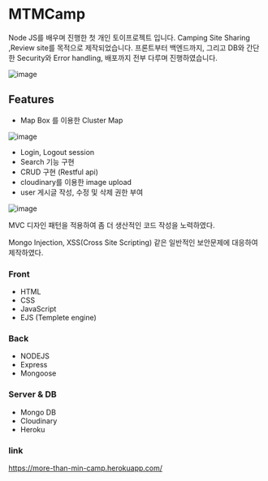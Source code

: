 # MTMCamp
Node JS를 배우며 진행한 첫 개인 토이프로젝트 입니다. Camping Site Sharing ,Review site를 목적으로 제작되었습니다. 프론트부터 백엔드까지, 그리고 DB와 간단한 Security와 Error handling, 배포까지 전부 다루며 진행하였습니다.

![image](https://user-images.githubusercontent.com/72514247/105835809-aee5be00-600f-11eb-87f5-2caeeeb1d6ee.png)


## Features

- Map Box 를 이용한 Cluster Map

![image](https://user-images.githubusercontent.com/72514247/105853932-96829d00-6029-11eb-872e-40cd8e44c8a3.png)

- Login, Logout session
- Search 기능 구현
- CRUD 구현 (Restful api)
- cloudinary를 이용한 image upload
- user 게시글 작성, 수정 및 삭제 권한 부여

![image](https://user-images.githubusercontent.com/72514247/105837022-6b8c4f00-6011-11eb-8869-5f05dca7cec1.png)


MVC 디자인 패턴을 적용하여 좀 더 생산적인 코드 작성을 노력하였다.

Mongo Injection, XSS(Cross Site Scripting) 같은 일반적인 보안문제에 대응하여 제작하였다. 

### Front

- HTML
- CSS
- JavaScript
- EJS (Templete engine)

### Back

- NODEJS
- Express
- Mongoose

### Server & DB

- Mongo DB
- Cloudinary
- Heroku

### link

https://more-than-min-camp.herokuapp.com/

